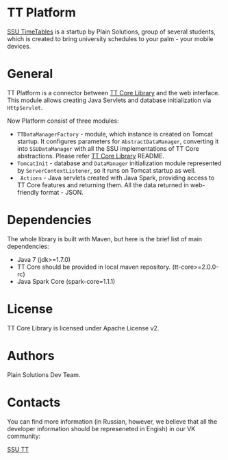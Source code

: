 TT  Platform 
===========
[SSU TimeTables](http://ssutt.org) is a startup by Plain Solutions, group of several students, which is created to bring university schedules to your palm - your mobile devices.

General
=======
TT Platform is a connector between [TT Core Library](http://github.com/plain-solutions/tt-core) and the web interface. This module allows creating Java Servlets and database initialization via `HttpServlet`.

Now Platform consist of three modules:
 
 * `TTDataManagerFactory` - module, which instance is created on Tomcat startup. It configures parameters for `AbstractDataManager`, converting it into `SSUDataManager` with all the SSU implementations of TT Core abstractions. Please refer [TT Core Library](http://github.com/plain-solutions/tt-ore) README.
 * `TomcatInit` - database and `DataManager` initialization module represented by `ServerContextListener`, so it runs on Tomcat startup as well. 
 *   ` Actions` - Java servlets created with Java Spark, providing access to TT Core features and returning them. All the data returned in web-friendly format - JSON.

Dependencies
============
The whole library is built with Maven, but here is the brief list of main dependencies:

* Java 7 (jdk>=1.7.0)
* TT Core should be provided in local maven repository. (tt-core>=2.0.0-rc)
* Java Spark Core (spark-core=1.1.1)

License
=======
TT Core Library is licensed under Apache License v2.

Authors
=======
Plain Solutions Dev Team.

Contacts
========
You can find more information (in Russian, however, we believe that all the developer information should be represeneted in Engish) in our VK community: 

[SSU TT](http://vk.com/ssutt)